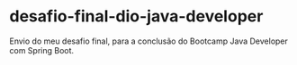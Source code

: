 # desafio-final-dio-java-developer
Envio do meu desafio final, para a conclusão do Bootcamp Java Developer com Spring Boot.
